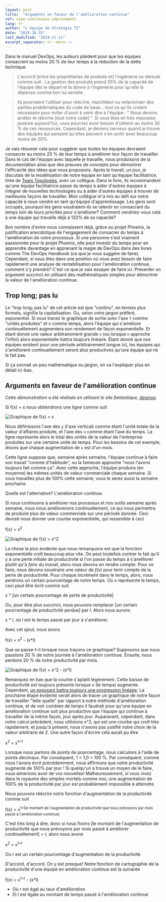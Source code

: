 ```yaml
---
layout: post
title:  "Arguments en faveur de l'amélioration continue"
ref: case-continuous-improvement
lang: fr
author: "L'équipe de Stratégie TI"
date: "2019-10-15"
last_modified: "2019-11-11"
excerpt_separator: <!--more-->
---
```


Dans le manuel DevOps, les auteurs plaident pour que les équipes consacrent au moins 20 % de leur temps à la réduction de la dette technique.

>L'accord [entre les propriétaires de produits et] l'ingénierie se déroule comme suit : La gestion des produits prend 20% de la capacité de l'équipe dès le départ et la donne à l'ingénierie pour qu'elle la dépense comme bon lui semble.
<!--more-->

>Ils pourraient l'utiliser pour réécrire, réarchitect ou refactoriser des parties problématiques du code de base... tout ce qu'ils croient nécessaire pour éviter d'avoir à venir dire à l'équipe : " Nous devons arrêter et réécrire [tout notre code] ".
>Si vous êtes en très mauvaise posture aujourd'hui, vous pourriez avoir besoin d'obtenir au moins 30 % de ces ressources.
>Cependant, je deviens nerveux quand je trouve des équipes qui pensent qu'elles peuvent s'en sortir avec beaucoup moins de 20%.

Je vais résumer cela pour suggérer que toutes les équipes devraient consacrer au moins 20 % de leur temps à améliorer leur façon de travailler.
Dans le cas de l'équipe avec laquelle je travaille, nous produisons de la documentation ainsi que des preuves de concepts pour démontrer l'efficacité des idées que nous proposons.
Après le travail, un jour, je discutais de la modélisation de notre équipe en tant qu'équipe facilitatrice, tirée de [Team Topologies](https://teamtopologies.com/book), avec un collègue.
Dans le livre, ils recommandent qu'une équipe facilitatrice passe du temps à aider d'autres équipes à intégrer de nouvelles technologies ou à aider d'autres équipes à trouver de meilleures façons de travailler.
Mon collègue m'a mis au défi sur notre capacité à nous vendre en tant qu'équipe d'apprentissage.
Les gens sont occupés, pourquoi les gens voudraient-ils se ralentir en consacrant du temps loin de leurs priorités pour s'améliorer?
Comment vendriez-vous cela à une équipe qui travaille déjà à 120% de sa capacité?

Bon nombre d'entre nous connaissent déjà, grâce au projet Phoenix, la justification anecdotique de l'engagement de consacrer du temps à l'amélioration de notre processus.
Si une personne s'est vraiment passionnée pour le projet Phoenix, elle peut investir du temps pour en apprendre davantage en apprenant la magie de DevOps dans des livres comme The DevOps Handbook (ce que je vous suggère de faire).
Cependant, si vous êtes dans une position où vous avez besoin de faire rapidement une analyse de rentabilisation pour l'amélioration continue, comment s'y prendre?
C'est ce que je vais essayer de faire ici.
Présenter un argument succinct en utilisant des mathématiques simples pour démontrer la valeur de l'amélioration continue.

## Trop long; pas lu

Le "trop long; pas lu" de cet article est que "continu", en termes plus formels, signifie la capitalisation.
Ou, selon votre jargon préféré, exponentiel.
Si vous tracez le graphique de sortie avec l'axe `Y` comme "unités produites" et `X` comme temps, alors l'équipe qui s'améliore continuellement augmentera son rendement de façon exponentielle.
Et étant donné une valeur arbitrairement grande `n` (ou lorsque `n` approche l'infini) alors exponentielle battra toujours linéaire. Étant donné que nos équipes existent pour une période arbitrairement longue (`n`), les équipes qui s'améliorent continuellement seront plus productives qu'une équipe qui ne le fait pas.

Si ça sonnait un peu mathématique ou jargon, on va l'expliquer plus en détail ici-bas.

## Arguments en faveur de l'amélioration continue

*Cette démonstration a été réalisée en utilisant le site fantastique, [desmos](https://www.desmos.com/calculator).*

Si f(x) = x nous obtiendrons une ligne comme suit

![Graphique de f(x) = x]({{site.baseurl}}/assets/images/graphx.PNG)

Nous définissons l'axe des `y` (l'axe vertical) comme étant l'unité totale de la valeur d'affaires produite, et l'axe des `x` comme étant l'axe du temps.
La ligne représente alors le total des unités de la valeur de l'entreprise produites sur une certaine unité de temps.
Pour les besoins de cet exemple, disons que chaque augmentation de `x` est d'un mois.

Cette ligne suppose que, semaine après semaine, l'équipe continue à faire son travail "comme d'habitude", ou la fameuse approche "nous l'avons toujours fait comme ça".
Avec cette approche, l'équipe produira (en moyenne) les mêmes unités de valeur commerciale chaque semaine.
Si vous travaillez plus de 100% cette semaine, vous le serez aussi la semaine prochaine.

Quelle est l'alternative?
L'amélioration continue.

Si nous continuons à améliorer nos processus et nos outils semaine après semaine, nous nous améliorerons continuellement, ce qui nous permettra de produire plus de valeur commerciale sur une période donnée.
Ceci devrait nous donner une courbe exponentielle, qui ressemble à ceci

<!-- markdownlint-disable MD033 -->
f(x) = x<sup>2</sup>
<!-- markdownlint-enable MD033 -->

![Graphique de f(x) = x^2]({{site.baseurl}}/assets/images/drawgraphx2.PNG)

La chose la plus évidente que nous remarquons est que la fonction exponentielle croît beaucoup plus vite.
On peut toutefois contrer le fait qu'il y a une perte initiale de productivité si l'on passe du temps à s'améliorer plutôt qu'à *faire du travail*, alors nous devons en rendre compte.
Pour ce faire, nous devons soustraire une valeur de *f(x)* pour tenir compte de la perte de productivité.
Pour chaque incrément dans le temps, alors, nous perdrons un certain pourcentage de notre temps.
Où x représente le temps, ceci peut être écrit comme suit

x * [un certain pourcentage de perte de productivité]

Ou, pour être plus succinct, nous pouvons remplacer [un certain pourcentage de productivité perdue] par *l*.
Alors nous aurons

x * *l*, où *l* est le temps passé par jour à s'améliorer.

Avec cet ajout, nous avons

<!-- markdownlint-disable MD033 -->
f(x) = x<sup>2</sup> - (x*l)
<!-- markdownlint-enable MD033 -->

Que se passe-t-il lorsque nous traçons ce graphique?
Supposons que nous passions 20 % de notre journée à l'amélioration continue.
Ensuite, nous perdons 20 % de notre productivité par mois.

![Graphique de f(x) = x^2 - (x*l)]({{site.baseurl}}/assets/images/graphx2minusxl.PNG)

Remarquez en bas que la courbe s'aplatit légèrement.
Cette baisse de productivité est toujours présente lorsque x (le temps) augmente.
Cependant, [un exposant battra toujours une progression linéaire](https://www.khanacademy.org/math/algebra/x2f8bb11595b61c86:exponential-growth-decay/x2f8bb11595b61c86:exponential-vs-linear-growth/v/exponential-vs-linear-growth).
La prochaine étape évidente serait alors de tracer un graphique de notre façon de travailler "telle quelle" par rapport à notre méthode d'amélioration continue, et de voir combien de temps il faudrait pour qu'une équipe en amélioration continue soit plus productive que l'équipe qui continue à travailler de la même façon, jour après jour.
Auparavant, cependant, dans notre calcul précédent, nous utilisions x^2, qui est une courbe qui croît très rapidement, et jusqu'à présent, nous n'avons pas justifié notre choix de la valeur arbitraire de 2.
Une autre façon d'écrire cela aurait pu être

<!-- markdownlint-disable MD033 -->
x<sup>2</sup> = x<sup>1+1</sup>
<!-- markdownlint-enable MD033 -->

Lorsque nous parlons de points de pourcentage, nous calculons à l'aide de points décimaux.
Par conséquent, 1 = 1,0 = 100 %.
Par conséquent, comme nous l'avons écrit précédemment, nous affirmons que notre productivité augmente de 100% par jour ! Si quelqu'un a trouvé un moyen de le faire, nous aimerions avoir de vos nouvelles!
Malheureusement, si vous vivez dans le royaume des simples mortels comme moi, une augmentation de 100% de la productivité par jour est probablement impossible à atteindre.

Nous pouvons réécrire notre fonction d'augmentation de la productivité comme suit

<!-- markdownlint-disable MD033 -->
f(x) = x<sup>1+[le montant de l'augmentation de productivité que nous prévoyons par mois passé à l'amélioration continue]</sup>
<!-- markdownlint-enable MD033 -->

C'est très long à dire, donc si nous fixons [le montant de l'augmentation de productivité que nous prévoyons par mois passé à améliorer continuellement] = r, alors nous avons

<!-- markdownlint-disable MD033 -->
x<sup>2</sup> = x<sup>1+r</sup>
<!-- markdownlint-enable MD033 -->

Où r est un certain pourcentage d'augmentation de la productivité.

D'accord, d'accord.
On y est presque! Notre fonction de cartographie de la productivité d'une équipe en amélioration continue est la suivante

<!-- markdownlint-disable MD033 -->
f(x) = x<sup>1+r</sup> - (x*l)
<!-- markdownlint-enable MD033 -->

- Où *r* est égal au taux d'amélioration
- Et *l* est égale au montant de temps passé à l'amélioration continue

